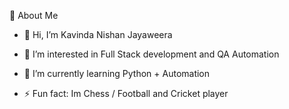 
💫 About Me

- 👋 Hi, I’m Kavinda Nishan Jayaweera
  
- 👀 I’m interested in Full Stack development and QA Automation

- 🌱 I’m currently learning Python + Automation

- ⚡ Fun fact: Im Chess / Football and Cricket player

 
<!---
KavindaNishanJayaweera/KavindaNishanJayaweera is a ✨ special ✨ repository because its `README.md` (this file) appears on your GitHub profile.
You can click the Preview link to take a look at your changes.
--->
